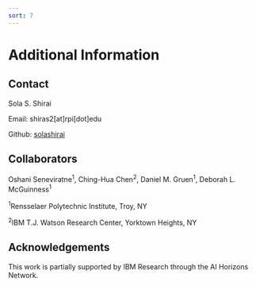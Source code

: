 ```yaml
---
sort: 7
---
```


# Additional Information

## Contact

Sola S. Shirai

Email: shiras2[at]rpi[dot]edu

Github: [solashirai](https://github.com/solashirai/)

## Collaborators

Oshani Seneviratne<sup>1</sup>, Ching-Hua Chen<sup>2</sup>, 
Daniel M. Gruen<sup>1</sup>, Deborah L. McGuinness<sup>1</sup>

<sup>1</sup>Rensselaer Polytechnic Institute, Troy, NY

<sup>2</sup>IBM T.J. Watson Research Center, Yorktown Heights, NY 


## Acknowledgements

This work is partially supported by IBM Research through the AI Horizons Network.



